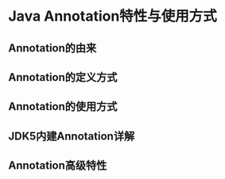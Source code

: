 # Java Annotation特性与使用方式

## Annotation的由来

## Annotation的定义方式

## Annotation的使用方式

## JDK5内建Annotation详解

## Annotation高级特性
